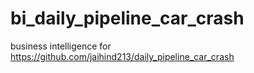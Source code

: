 # bi_daily_pipeline_car_crash
business intelligence for https://github.com/jaihind213/daily_pipeline_car_crash

